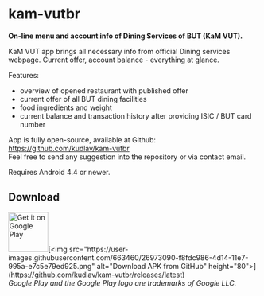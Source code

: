 # kam-vutbr
**On-line menu and account info of Dining Services of BUT (KaM VUT).**

KaM VUT app brings all necessary info from official Dining services webpage. Current offer, account balance - everything at glance.

Features:
- overview of opened restaurant with published offer
- current offer of all BUT dining facilities
- food ingredients and weight
- current balance and transaction history after providing ISIC / BUT card number

App is fully open-source, available at Github: https://github.com/kudlav/kam-vutbr  
Feel free to send any suggestion into the repository or via contact email.

Requires Android 4.4 or newer.

## Download
[<img src="https://play.google.com/intl/en_us/badges/images/generic/en_badge_web_generic.png" alt="Get it on Google Play" height="80">](https://play.google.com/store/apps/details?id=com.kudlav.kam&utm_source=github&pcampaignid=pcampaignidMKT-Other-global-all-co-prtnr-py-PartBadge-Mar2515-1')[<img src="https://user-images.githubusercontent.com/663460/26973090-f8fdc986-4d14-11e7-995a-e7c5e79ed925.png" alt="Download APK from GitHub" height="80">](https://github.com/kudlav/kam-vutbr/releases/latest)  
*Google Play and the Google Play logo are trademarks of Google LLC.*
